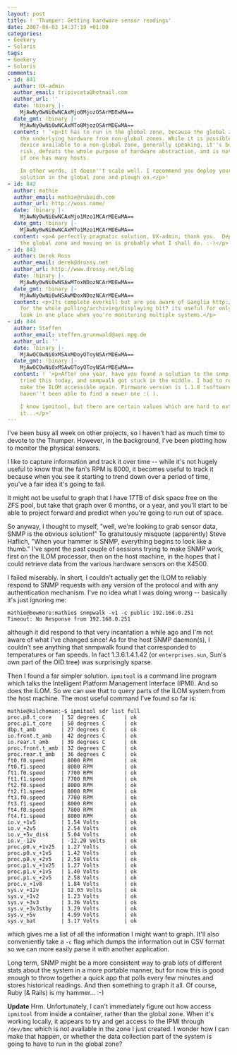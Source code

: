 ```yaml
---
layout: post
title: ! 'Thumper: Getting hardware sensor readings'
date: 2007-06-03 14:37:19 +01:00
categories:
- Geekery
- Solaris
tags:
- Geekery
- Solaris
comments:
- id: 841
  author: UX-admin
  author_email: tripivceta@hotmail.com
  author_url: ''
  date: !binary |-
    MjAwNy0wNi0wNCAxMjo0MjozOSArMDEwMA==
  date_gmt: !binary |-
    MjAwNy0wNi0wNCAxMTo0MjozOSArMDEwMA==
  content: ! '<p>It has to run in the global zone, because the global zone abstracts
    the underlying hardware from non-global zones. While it is possible to make a
    device available to a non-global zone, generally speaking, it''s both a security
    risk, defeats the whole purpose of hardware abstraction, and is not really manageable
    if one has many hosts.

    In other words, it doesn''t scale well. I recommend you deploy your monitoring
    solution in the global zone and plough on.</p>'
- id: 842
  author: mathie
  author_email: mathie@rubaidh.com
  author_url: http://woss.name/
  date: !binary |-
    MjAwNy0wNi0wNCAxMjo1Mzo1MCArMDEwMA==
  date_gmt: !binary |-
    MjAwNy0wNi0wNCAxMTo1Mzo1MCArMDEwMA==
  content: <p>A perfectly pragmatic solution, UX-admin, thank you.  Deploying it in
    the global zone and moving on is probably what I shall do. :-)</p>
- id: 843
  author: Derek Ross
  author_email: derek@drossy.net
  author_url: http://www.drossy.net/blog
  date: !binary |-
    MjAwNy0wNi0wNSAwMToxNDozNCArMDEwMA==
  date_gmt: !binary |-
    MjAwNy0wNi0wNSAwMDoxNDozNCArMDEwMA==
  content: <p>Its complete overkill but are you aware of Ganglia http://ganglia.sourceforge.net/
    for the whole polling/archiving/displaying bit? its useful for only having to
    look in one place when you're monitoring multiple systems.</p>
- id: 844
  author: Steffen
  author_email: steffen.grunewald@aei.mpg.de
  author_url: ''
  date: !binary |-
    MjAwOC0wNi0xMSAxMDoyOToyNSArMDEwMA==
  date_gmt: !binary |-
    MjAwOC0wNi0xMSAwOToyOToyNSArMDEwMA==
  content: ! '<p>After one year, have you found a solution to the snmp problem? I
    tried this today, and snmpwalk got stuck in the middle. I had to reset /SP to
    make the ILOM accessible again. Firmware version is 1.1.8 (software release 1.2,
    haven''t been able to find a newer one :( ).

    I know ipmitool, but there are certain values which are hard to extract using
    it...</p>'
---
```

I've been busy all week on other projects, so I haven't had as much time to
devote to the Thumper. However, in the background, I've been plotting how to
monitor the physical sensors.

I like to capture information and track it over time -- while it's not hugely
useful to know that the fan's RPM is 8000, it becomes useful to track it
because when you see it starting to trend down over a period of time, you've a
fair idea it's going to fail.

It might not be useful to graph that I have 17TB of disk space free on the ZFS
pool, but take that graph over 6 months, or a year, and you'll start to be
able to project forward and predict when you're going to run out of space.

So anyway, I thought to myself, "well, we're looking to grab sensor data, SNMP
is the obvious solution!" To gratuitously misquote (apparently) Steve Haflich,
"When your hammer is SNMP, everything begins to look like a thumb." I've spent
the past couple of sessions trying to make SNMP work, first on the ILOM
processor, then on the host machine, in the hopes that I could retrieve data
from the various hardware sensors on the X4500.

I failed miserably. In short, I couldn't actually get the ILOM to reliably
respond to SNMP requests with any version of the protocol and with any
authentication mechanism. I've no idea what I was doing wrong -- basically
it's just ignoring me:

    mathie@bowmore:mathie$ snmpwalk -v1 -c public 192.168.0.251
    Timeout: No Response from 192.168.0.251

although it did respond to that very incantation a while ago and I'm not aware
of what I've changed since! As for the host SNMP daemon(s), I couldn't see
anything that snmpwalk found that corresponded to temperatures or fan speeds.
In fact 1.3.6.1.4.1.42 (or `enterprises.sun`, Sun's own part of the OID tree)
was surprisingly sparse.

Then I found a far simpler solution. `ipmitool` is a command line program
which talks the Intelligent Platform Management Interface (IPMI). And so does
the ILOM. So we can use that to query parts of the ILOM system from the host
machine.  The most useful command I've found so far is:

    mathie@kilchoman:~$ ipmitool sdr list full
    proc.p0.t_core   | 52 degrees C      | ok
    proc.p1.t_core   | 50 degrees C      | ok
    dbp.t_amb        | 27 degrees C      | ok
    io.front.t_amb   | 42 degrees C      | ok
    io.rear.t_amb    | 39 degrees C      | ok
    proc.front.t_amb | 32 degrees C      | ok
    proc.rear.t_amb  | 36 degrees C      | ok
    ft0.f0.speed     | 8000 RPM          | ok
    ft0.f1.speed     | 8000 RPM          | ok
    ft1.f0.speed     | 7700 RPM          | ok
    ft1.f1.speed     | 7700 RPM          | ok
    ft2.f0.speed     | 8000 RPM          | ok
    ft2.f1.speed     | 8000 RPM          | ok
    ft3.f0.speed     | 7700 RPM          | ok
    ft3.f1.speed     | 8000 RPM          | ok
    ft4.f0.speed     | 7800 RPM          | ok
    ft4.f1.speed     | 8000 RPM          | ok
    io.v_+1v5        | 1.54 Volts        | ok
    io.v_+2v5        | 2.54 Volts        | ok
    io.v_+5v_disk    | 5.04 Volts        | ok
    io.v_-12v        | -12.20 Volts      | ok
    proc.p0.v_+1v25  | 1.27 Volts        | ok
    proc.p0.v_+1v5   | 1.42 Volts        | ok
    proc.p0.v_+2v5   | 2.58 Volts        | ok
    proc.p1.v_+1v25  | 1.27 Volts        | ok
    proc.p1.v_+1v5   | 1.40 Volts        | ok
    proc.p1.v_+2v5   | 2.58 Volts        | ok
    proc.v_+1v8      | 1.84 Volts        | ok
    sys.v_+12v       | 12.03 Volts       | ok
    sys.v_+1v2       | 1.23 Volts        | ok
    sys.v_+3v3       | 3.36 Volts        | ok
    sys.v_+3v3stby   | 3.29 Volts        | ok
    sys.v_+5v        | 4.99 Volts        | ok
    sys.v_bat        | 3.17 Volts        | ok

which gives me a list of all the information I might want to graph. It'll also
conveniently take a `-c` flag which dumps the information out in CSV format so
we can more easily parse it with another application.

Long term, SNMP might be a more consistent way to grab lots of different stats
about the system in a more portable manner, but for now this is good enough to
throw together a quick app that polls every few minutes and stores historical
readings. And then something to graph it all. Of course, Ruby (& Rails) is my
hammer... :-)

**Update** Hrm.  Unfortunately, I can't immediately figure out how access `ipmitool` from inside a container, rather than the global zone.  When it's working locally, it appears to try and get access to the IPMI through `/dev/bmc` which is not available in the zone I just created.  I wonder how I can make that happen, or whether the data collection part of the system is going to have to run in the global zone?
